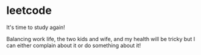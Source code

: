 # leetcode
It's time to study again!

Balancing work life, the two kids and wife, and my health will be tricky but I can either complain about it or do something about it!
